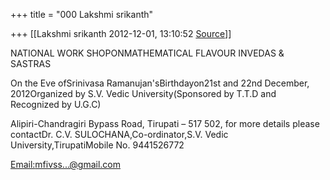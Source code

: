 +++
title = "000 Lakshmi srikanth"

+++
[[Lakshmi srikanth	2012-12-01, 13:10:52 [Source](https://groups.google.com/g/bvparishat/c/0tNJQ4iy7hg)]]



NATIONAL WORK SHOPONMATHEMATICAL FLAVOUR INVEDAS & SASTRAS

On the Eve ofSrinivasa Ramanujan'sBirthdayon21st and 22nd December, 2012Organized by S.V. Vedic University(Sponsored by T.T.D and Recognized by U.G.C)

Alipiri-Chandragiri Bypass Road, Tirupati – 517 502, for more details please contactDr. C.V. SULOCHANA,Co-ordinator,S.V. Vedic University,TirupatiMobile No. 9441526772

[Email:mfivss...@gmail.com]()

